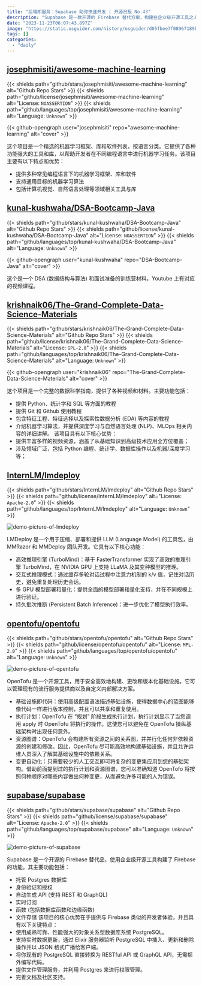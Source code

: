 ```yaml
---
title: "后端即服务：Supabase 助你快速开发 | 开源日报 No.43"
description: "Supabase 是一款开源的 Firebase 替代方案，构建在企业级开源工具之上，提供 PostgreSQL 数据库托管、身份验证、自动生成 API（支持REST和GraphQL）、实时订阅、函数和文件存储等功能。其与 Firebase 相似的开发体验、基于强大的 PostgreSQL、实时数据更新、无需编写额外代码的API转换以及文件管理服务，都使其成为一个强大的选择。此外，完善的文档和社区支持也是其关键特点。"
date: "2023-11-23T06:07:43.897Z"
image: "https://static.osguider.com/history/osguider/d05fbee7f08967189b4e963b756312a1.png"
tags: []
categories:
  - "daily"
---
```


## [josephmisiti/awesome-machine-learning](https://github.com/josephmisiti/awesome-machine-learning)

{{< shields path="github/stars/josephmisiti/awesome-machine-learning" alt="Github Repo Stars" >}} {{< shields path="github/license/josephmisiti/awesome-machine-learning" alt="License: `NOASSERTION`" >}} {{< shields path="github/languages/top/josephmisiti/awesome-machine-learning" alt="Language: `Unknown`" >}}

{{< github-opengraph user="josephmisiti" repo="awesome-machine-learning" alt="cover" >}}

这个项目是一个精选的机器学习框架、库和软件列表，按语言分类。它提供了各种功能强大的工具和库，以帮助开发者在不同编程语言中进行机器学习任务。该项目主要有以下特点和优势：

- 提供多种常见编程语言下的机器学习框架、库和软件
- 支持通用目标的机器学习算法
- 包括计算机视觉、自然语言处理等领域相关工具与库

## [kunal-kushwaha/DSA-Bootcamp-Java](https://github.com/kunal-kushwaha/DSA-Bootcamp-Java)

{{< shields path="github/stars/kunal-kushwaha/DSA-Bootcamp-Java" alt="Github Repo Stars" >}} {{< shields path="github/license/kunal-kushwaha/DSA-Bootcamp-Java" alt="License: `NOASSERTION`" >}} {{< shields path="github/languages/top/kunal-kushwaha/DSA-Bootcamp-Java" alt="Language: `Unknown`" >}}

{{< github-opengraph user="kunal-kushwaha" repo="DSA-Bootcamp-Java" alt="cover" >}}

这个是一个 DSA (数据结构与算法) 和面试准备的训练营材料，Youtube 上有对应的视频课程。

## [krishnaik06/The-Grand-Complete-Data-Science-Materials](https://github.com/krishnaik06/The-Grand-Complete-Data-Science-Materials)

{{< shields path="github/stars/krishnaik06/The-Grand-Complete-Data-Science-Materials" alt="Github Repo Stars" >}} {{< shields path="github/license/krishnaik06/The-Grand-Complete-Data-Science-Materials" alt="License: `GPL-2.0`" >}} {{< shields path="github/languages/top/krishnaik06/The-Grand-Complete-Data-Science-Materials" alt="Language: `Unknown`" >}}

{{< github-opengraph user="krishnaik06" repo="The-Grand-Complete-Data-Science-Materials" alt="cover" >}}

这个项目是一个完整的数据科学指南，提供了各种视频和材料。主要功能包括：

- 提供 Python、统计学和 SQL 等方面的教程
- 提供 Git 和 Github 使用教程
- 包含特征工程、特征选择以及探索性数据分析 (EDA) 等内容的教程
- 介绍机器学习算法，并提供深度学习与自然语言处理 (NLP)、MLOps 相关内容的详细讲解。
该项目具有以下核心优势：
- 提供丰富多样的视频资源，涵盖了从基础知识到高级技术应用全方位覆盖；
- 涉及领域广泛，包括 Python 编程、统计学、数据库操作以及机器/深度学习等；

## [InternLM/lmdeploy](https://github.com/InternLM/lmdeploy)

{{< shields path="github/stars/InternLM/lmdeploy" alt="Github Repo Stars" >}} {{< shields path="github/license/InternLM/lmdeploy" alt="License: `Apache-2.0`" >}} {{< shields path="github/languages/top/InternLM/lmdeploy" alt="Language: `Unknown`" >}}

![demo-picture-of-lmdeploy](https://static.osguider.com/history/osguider/1f36cfc8bc82f4d5ad5ef6df85f386c8.png)

LMDeploy 是一个用于压缩、部署和提供 LLM (Language Model) 的工具包，由 MMRazor 和 MMDeploy 团队开发。它具有以下核心功能：

- 高效推理引擎 (TurboMind)：基于 FasterTransformer 实现了高效的推理引擎 TurboMind，在 NVIDIA GPU 上支持 LLaMA 及其变种模型的推理。
- 交互式推理模式：通过缓存多轮对话过程中注意力机制的 k/v 值，记住对话历史，避免重复处理历史会话。
- 多 GPU 模型部署和量化：提供全面的模型部署和量化支持，并在不同规模上进行验证。
- 持久批次推断 (Persistent Batch Inference)：进一步优化了模型执行效率。

## [opentofu/opentofu](https://github.com/opentofu/opentofu)

{{< shields path="github/stars/opentofu/opentofu" alt="Github Repo Stars" >}} {{< shields path="github/license/opentofu/opentofu" alt="License: `MPL-2.0`" >}} {{< shields path="github/languages/top/opentofu/opentofu" alt="Language: `Unknown`" >}}

![demo-picture-of-opentofu](https://static.osguider.com/history/2023/b9612118376b121a48aad5b060ad9d53.png)

OpenTofu 是一个开源工具，用于安全高效地构建、更改和版本化基础设施。它可以管理现有的流行服务提供商以及自定义内部解决方案。

- 基础设施即代码：使用高级配置语法描述基础设施，使得数据中心的蓝图能够像代码一样进行版本控制，并且可以共享和重复使用。
- 执行计划：OpenTofu 在 “规划” 阶段生成执行计划，执行计划显示了当您调用 apply 时 OpenTofu 将执行的操作。这使您可以避免在 OpenTofu 操纵基础架构时出现任何意外。
- 资源图谱：OpenTofu 会构建所有资源之间的关系图，并并行化任何非依赖资源的创建和修改。因此，OpenTofu 尽可能高效地构建基础设施，并且允许运维人员深入了解其基础设施中的依赖关系。
- 变更自动化：只需要较少的人工交互即可将复杂的变更集应用到您的基础架构。借助前面提到过的执行计划和资源图谱，您可以准确知道 OpenTofo 将按照何种顺序对哪些内容做出何种变更，从而避免许多可能的人为错误。

## [supabase/supabase](https://github.com/supabase/supabase)

{{< shields path="github/stars/supabase/supabase" alt="Github Repo Stars" >}} {{< shields path="github/license/supabase/supabase" alt="License: `Apache-2.0`" >}} {{< shields path="github/languages/top/supabase/supabase" alt="Language: `Unknown`" >}}

![demo-picture-of-supabase](https://static.osguider.com/history/osguider/c9569ca259c39f1de390b9397721def5.png)

Supabase 是一个开源的 Firebase 替代品，使用企业级开源工具构建了 Firebase 的功能。其主要功能包括：

- 托管 Postgres 数据库
- 身份验证和授权
- 自动生成 API (支持 REST 和 GraphQL)
- 实时订阅
- 函数 (包括数据库函数和边缘函数)
- 文件存储
该项目的核心优势在于提供与 Firebase 类似的开发者体验，并且具有以下关键特点：
- 使用成熟可靠、性能强大的对象关系型数据库系统 PostgreSQL。
- 支持实时数据更新，通过 Elixir 服务器监听 PostgreSQL 中插入、更新和删除操作并以 JSON 格式广播给客户端。
- 将你现有的 PostgreSQL 直接转换为 RESTful API 或 GraphQL API，无需额外编写代码。
- 提供文件管理服务，并利用 Postgres 来进行权限管理。
- 完善文档及社区支持。
